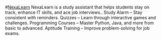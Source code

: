 #[NexaLearn](http://localhost:53643/)
NexaLearn is a study assistant that helps students stay on track, enhance IT skills, and ace job interviews.. Study Alarm – Stay consistent with reminders. Quizzes – Learn through interactive games and challenges. Programming Courses – Master Python, Java, and more from basic to advanced. Aptitude Training – Improve problem-solving for job exams.
